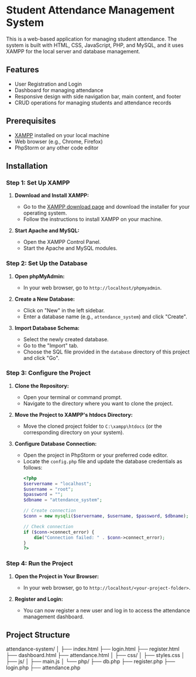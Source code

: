 # Student Attendance Management System

This is a web-based application for managing student attendance. The system is built with HTML, CSS, JavaScript, PHP, and MySQL, and it uses XAMPP for the local server and database management.

## Features

- User Registration and Login
- Dashboard for managing attendance
- Responsive design with side navigation bar, main content, and footer
- CRUD operations for managing students and attendance records

## Prerequisites

- [XAMPP](https://www.apachefriends.org/index.html) installed on your local machine
- Web browser (e.g., Chrome, Firefox)
- PhpStorm or any other code editor

## Installation

### Step 1: Set Up XAMPP

1. **Download and Install XAMPP:**
   - Go to the [XAMPP download page](https://www.apachefriends.org/index.html) and download the installer for your operating system.
   - Follow the instructions to install XAMPP on your machine.

2. **Start Apache and MySQL:**
   - Open the XAMPP Control Panel.
   - Start the Apache and MySQL modules.

### Step 2: Set Up the Database

1. **Open phpMyAdmin:**
   - In your web browser, go to `http://localhost/phpmyadmin`.

2. **Create a New Database:**
   - Click on "New" in the left sidebar.
   - Enter a database name (e.g., `attendance_system`) and click "Create".

3. **Import Database Schema:**
   - Select the newly created database.
   - Go to the "Import" tab.
   - Choose the SQL file provided in the `database` directory of this project and click "Go".

### Step 3: Configure the Project

1. **Clone the Repository:**
   - Open your terminal or command prompt.
   - Navigate to the directory where you want to clone the project.
  

2. **Move the Project to XAMPP's htdocs Directory:**
   - Move the cloned project folder to `C:\xampp\htdocs` (or the corresponding directory on your system).

3. **Configure Database Connection:**
   - Open the project in PhpStorm or your preferred code editor.
   - Locate the `config.php` file and update the database credentials as follows:
     ```php
     <?php
     $servername = "localhost";
     $username = "root";
     $password = "";
     $dbname = "attendance_system";

     // Create connection
     $conn = new mysqli($servername, $username, $password, $dbname);

     // Check connection
     if ($conn->connect_error) {
         die("Connection failed: " . $conn->connect_error);
     }
     ?>
     ```

### Step 4: Run the Project

1. **Open the Project in Your Browser:**
   - In your web browser, go to `http://localhost/<your-project-folder>`.

2. **Register and Login:**
   - You can now register a new user and log in to access the attendance management dashboard.

## Project Structure
attendance-system/
│
├── index.html
├── login.html
├── register.html
├── dashboard.html
├── attendance.html
│
├── css/
│   ├── styles.css
│
├── js/
│   ├── main.js
│
└── php/
    ├── db.php
    ├── register.php
    ├── login.php
    ├── attendance.php


